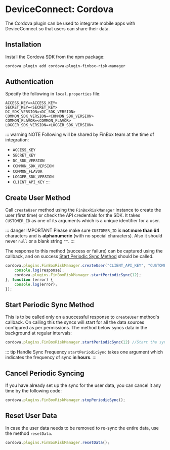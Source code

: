 # DeviceConnect: Cordova
The Cordova plugin can be used to integrate mobile apps with DeviceConnect so that users can share their data.

## Installation

Install the Cordova SDK from the npm package:

```sh
cordova plugin add cordova-plugin-finbox-risk-manager
```

## Authentication

Specify the following in `local.properties` file:

```
ACCESS_KEY=<ACCESS_KEY>
SECRET_KEY=<SECRET_KEY>
DC_SDK_VERSION=<DC_SDK_VERSION>
COMMON_SDK_VERSION=<COMMON_SDK_VERSION>
COMMON_FLAVOR=<COMMON_FLAVOR>
LOGGER_SDK_VERSION=<LOGGER_SDK_VERSION>
```

::: warning NOTE
Following will be shared by FinBox team at the time of integration:
- `ACCESS_KEY`
- `SECRET_KEY`
- `DC_SDK_VERSION`
- `COMMON_SDK_VERSION`
- `COMMON_FLAVOR`
- `LOGGER_SDK_VERSION`
- `CLIENT_API_KEY`
:::

## Create User Method
Call `createUser` method using the `FinBoxRiskManager` instance to create the user (first time) or check the API credentials for the SDK. It takes `CUSTOMER_ID` as one of its arguments which is a unique identifier for a user.

::: danger IMPORTANT
Please make sure `CUSTOMER_ID` is **not more than 64** characters and is **alphanumeric** (with no special characters). Also it should never `null` or a blank string `""`.
:::

The response to this method (success or failure) can be captured using the callback, and on success [Start Periodic Sync Method](/device-connect/cordova.html#start-period-sync-method) should be called.
```javascript
cordova.plugins.FinBoxRiskManager.createUser("CLIENT_API_KEY", "CUSTOMER_ID", function (response) {
    console.log(response);
    cordova.plugins.FinBoxRiskManager.startPeriodicSync(12); 
}, function (error) {
    console.log(error);
});
```

## Start Periodic Sync Method

This is to be called only on a successful response to `createUser` method's callback. On calling this the syncs will start for all the data sources configured as per permissions. The method below syncs data in the background at regular intervals:

```javascript
cordova.plugins.FinBoxRiskManager.startPeriodicSync(12) //Start the sync periodically after every 12 hour
```

::: tip Handle Sync Frequency
`startPeriodicSync` takes one argument which indicates the frequency of sync **in hours**.
:::

## Cancel Periodic Syncing

If you have already set up the sync for the user data, you can cancel it any time by the following code:

```javascript
cordova.plugins.FinBoxRiskManager.stopPeriodicSync();
```

## Reset User Data

In case the user data needs to be removed to re-sync the entire data, use the method `resetData`.

```javascript
cordova.plugins.FinBoxRiskManager.resetData();
```
